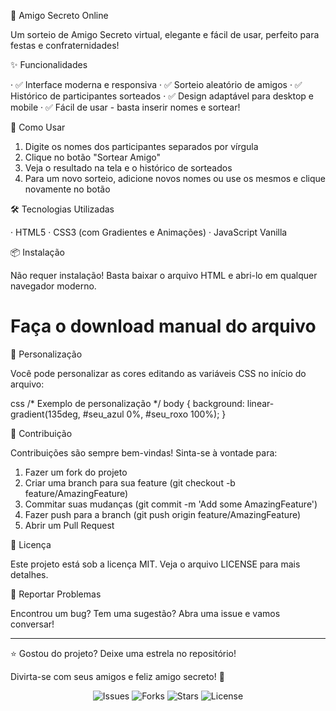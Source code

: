 🎄 Amigo Secreto Online

Um sorteio de Amigo Secreto virtual, elegante e fácil de usar, perfeito para festas e confraternidades!

✨ Funcionalidades

· ✅ Interface moderna e responsiva
· ✅ Sorteio aleatório de amigos
· ✅ Histórico de participantes sorteados
· ✅ Design adaptável para desktop e mobile
· ✅ Fácil de usar - basta inserir nomes e sortear!

🚀 Como Usar

1. Digite os nomes dos participantes separados por vírgula
2. Clique no botão "Sortear Amigo"
3. Veja o resultado na tela e o histórico de sorteados
4. Para um novo sorteio, adicione novos nomes ou use os mesmos e clique novamente no botão

🛠 Tecnologias Utilizadas

· HTML5
· CSS3 (com Gradientes e Animações)
· JavaScript Vanilla

📦 Instalação

Não requer instalação! Basta baixar o arquivo HTML e abri-lo em qualquer navegador moderno.

# Faça o download manual do arquivo


🎨 Personalização

Você pode personalizar as cores editando as variáveis CSS no início do arquivo:

css
/* Exemplo de personalização */
body {
  background: linear-gradient(135deg, #seu_azul 0%, #seu_roxo 100%);
}


🤝 Contribuição

Contribuições são sempre bem-vindas! Sinta-se à vontade para:

1. Fazer um fork do projeto
2. Criar uma branch para sua feature (git checkout -b feature/AmazingFeature)
3. Commitar suas mudanças (git commit -m 'Add some AmazingFeature')
4. Fazer push para a branch (git push origin feature/AmazingFeature)
5. Abrir um Pull Request


📄 Licença

Este projeto está sob a licença MIT. Veja o arquivo LICENSE para mais detalhes.

🐛 Reportar Problemas

Encontrou um bug? Tem uma sugestão? Abra uma issue e vamos conversar!

---

⭐ Gostou do projeto? Deixe uma estrela no repositório!

Divirta-se com seus amigos e feliz amigo secreto! 🎁

<div align="center">
  <img src="https://img.shields.io/github/issues/seu-usuario/amigo-secreto" alt="Issues">
  <img src="https://img.shields.io/github/forks/seu-usuario/amigo-secreto" alt="Forks">
  <img src="https://img.shields.io/github/stars/seu-usuario/amigo-secreto" alt="Stars">
  <img src="https://img.shields.io/github/license/seu-usuario/amigo-secreto" alt="License">
</div>
